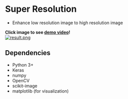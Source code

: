 # Super Resolution

- Enhance low resolution image to high resolution image

**Click image to see [demo video]()!**  
[![result.png](https://github.com/kairess/super_resolution/raw/master/result.png)]()

## Dependencies
- Python 3+
- Keras
- numpy
- OpenCV
- scikit-image
- matplotlib (for visualization)
